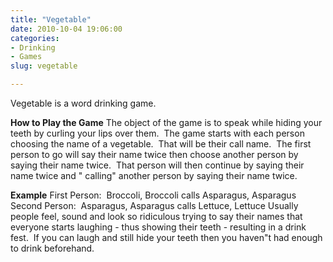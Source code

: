 ```yaml
---
title: "Vegetable"
date: 2010-10-04 19:06:00
categories:
- Drinking
- Games
slug: vegetable

---
```


Vegetable is a word drinking game.

<strong>How to Play the Game</strong>
The object of the game is to speak while hiding your teeth by curling your lips over them.  The game starts with each person choosing the name of a vegetable.  That will be their call name.  The first person to go will say their name twice then choose another person by saying their name twice.  That person will then continue by saying their name twice and "
calling" another person by saying their name twice.

<strong>Example</strong>
First Person:  Broccoli, Broccoli calls Asparagus, Asparagus
Second Person:  Asparagus, Asparagus calls Lettuce, Lettuce
Usually people feel, sound and look so ridiculous trying to say their names that everyone starts laughing - thus showing their teeth - resulting in a drink fest.  If you can laugh and still hide your teeth then you haven&quot;t had enough to drink beforehand.
